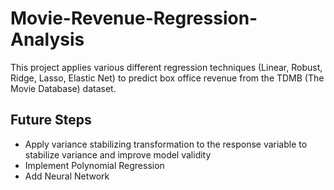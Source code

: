 # Movie-Revenue-Regression-Analysis

This project applies various different regression techniques (Linear, Robust, Ridge, Lasso, Elastic Net) to predict box office revenue from the TDMB (The Movie Database) dataset.

## Future Steps

- Apply variance stabilizing transformation to the response variable to stabilize variance and improve model validity
- Implement Polynomial Regression
- Add Neural Network
